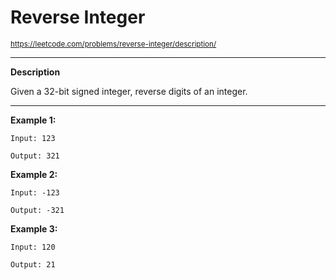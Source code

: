# **Reverse Integer**
<sub>https://leetcode.com/problems/reverse-integer/description/<sub>
___
**Description**
    
Given a 32-bit signed integer, reverse digits of an integer.
___

**Example 1:**

    Input: 123

    Output: 321

**Example 2:**

    Input: -123

    Output: -321

**Example 3:**

    Input: 120
    
    Output: 21
